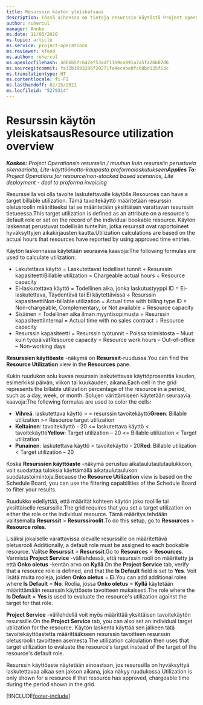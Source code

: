 ```yaml
---
title: Resurssin käytön yleiskatsaus
description: Tässä aiheessa on tietoja resurssin käytöstä Project Operationsissa.
author: ruhercul
manager: Annbe
ms.date: 11/05/2020
ms.topic: article
ms.service: project-operations
ms.reviewer: kfend
ms.author: ruhercul
ms.openlocfilehash: 4d66b5fc642ef53adf1169ce891a7a5fa26b07d6
ms.sourcegitcommit: fa32b1893286f20271fa4ec4be8fc68bd135f53c
ms.translationtype: HT
ms.contentlocale: fi-FI
ms.lasthandoff: 02/15/2021
ms.locfileid: "5279314"
---
```

# <a name="resource-utilization-overview"></a><span data-ttu-id="d5db7-103">Resurssin käytön yleiskatsaus</span><span class="sxs-lookup"><span data-stu-id="d5db7-103">Resource utilization overview</span></span>

<span data-ttu-id="d5db7-104">_**Koskee:** Project Operationsin resurssiin / muuhun kuin resurssiin perustuvia skenaarioita, Lite-käyttöönotto-kaupasta proformalaskutukseen_</span><span class="sxs-lookup"><span data-stu-id="d5db7-104">_**Applies To:** Project Operations for resource/non-stocked based scenarios, Lite deployment - deal to proforma invoicing_</span></span>

<span data-ttu-id="d5db7-105">Resursseilla voi olla tavoite laskutettavalle käytölle.</span><span class="sxs-lookup"><span data-stu-id="d5db7-105">Resources can have a target billable utilization.</span></span> <span data-ttu-id="d5db7-106">Tämä tavoitekäyttö määritetään resurssin oletusroolin määritteeksi tai se määritetään yksittäisen varattavan resurssin tietueessa.</span><span class="sxs-lookup"><span data-stu-id="d5db7-106">This target utilization is defined as an attribute on a resource's default role or set on the record of the individual bookable resource.</span></span> <span data-ttu-id="d5db7-107">Käytön laskennat perustuvat todellisiin tunteihin, jotka resurssit ovat raportoineet hyväksyttyjen aikakirjausten kautta.</span><span class="sxs-lookup"><span data-stu-id="d5db7-107">Utilization calculations are based on the actual hours that resources have reported by using approved time entries.</span></span>

<span data-ttu-id="d5db7-108">Käytön laskennassa käytetään seuraavia kaavoja:</span><span class="sxs-lookup"><span data-stu-id="d5db7-108">The following formulas are used to calculate utilization:</span></span>

  - <span data-ttu-id="d5db7-109">Lakutettava käyttö = Laskutettavat todelliset tunnit ÷ Resurssin kapasiteetti</span><span class="sxs-lookup"><span data-stu-id="d5db7-109">Billable utilization = Chargeable actual hours ÷ Resource capacity</span></span>
  - <span data-ttu-id="d5db7-110">Ei-laskutettava käyttö = Todellinen aika, jonka laskutustyyppi ID = Ei-laskutettava, Täydentävä tai Ei käytettävissä ÷ Resurssin kapasiteetti</span><span class="sxs-lookup"><span data-stu-id="d5db7-110">Non-billable utilization = Actual time with billing type ID = Non-chargeable, Complementary, or Not available ÷ Resource capacity</span></span>
  - <span data-ttu-id="d5db7-111">Sisäinen = Todellinen aika ilman myyntisopimusta ÷ Resurssin kapasiteetti</span><span class="sxs-lookup"><span data-stu-id="d5db7-111">Internal = Actual time with no sales contract ÷ Resource capacity</span></span>
  - <span data-ttu-id="d5db7-112">Resurssin kapasiteetti = Resurssin työtunnit – Poissa toimistosta – Muut kuin työpäivät</span><span class="sxs-lookup"><span data-stu-id="d5db7-112">Resource capacity = Resource work hours – Out-of-office – Non-working days</span></span>

<span data-ttu-id="d5db7-113">**Resurssien käyttöaste** -näkymä on **Resurssit**-ruudussa.</span><span class="sxs-lookup"><span data-stu-id="d5db7-113">You can find the **Resource Utilization** view in the **Resources** pane.</span></span>

<span data-ttu-id="d5db7-114">Kukin ruudukon solu kuvaa resurssin laskutettavaa käyttöprosenttia kauden, esimerkiksi päivän, viikon tai kuukauden, aikana.</span><span class="sxs-lookup"><span data-stu-id="d5db7-114">Each cell in the grid represents the billable utilization percentage of the resource in a period, such as a day, week, or month.</span></span> <span data-ttu-id="d5db7-115">Solujen värittämiseen käytetään seuraavia kaavoja:</span><span class="sxs-lookup"><span data-stu-id="d5db7-115">The following formulas are used to color the cells:</span></span>

  - <span data-ttu-id="d5db7-116">**Vihreä**: laskutettava käyttö > = resurssin tavoitekäyttö</span><span class="sxs-lookup"><span data-stu-id="d5db7-116">**Green**: Billable utilization >= Resource target utilization</span></span>
  - <span data-ttu-id="d5db7-117">**Keltainen**: tavoitekäyttö - 20 <= laskutettava käyttö < tavoitekäyttö</span><span class="sxs-lookup"><span data-stu-id="d5db7-117">**Yellow**: Target utilization – 20 <= Billable utilization < Target utilization</span></span>
  - <span data-ttu-id="d5db7-118">**Punainen**: laskutettava käyttö < tavoitekäyttö - 20</span><span class="sxs-lookup"><span data-stu-id="d5db7-118">**Red**: Billable utilization < Target utilization – 20</span></span>

<span data-ttu-id="d5db7-119">Koska **Resurssien käyttöaste** -näkymä perustuu aikataulutaulutaulukkoon, voit suodattaa tuloksia käyttämällä aikataulutaulukon suodatustoimintoja.</span><span class="sxs-lookup"><span data-stu-id="d5db7-119">Because the **Resource Utilization** view is based on the Schedule Board, you can use the filtering capabilities of the Schedule Board to filter your results.</span></span>

<span data-ttu-id="d5db7-120">Ruudukko edellyttää, että määrität kohteen käytön joko roolille tai yksittäiselle resurssille.</span><span class="sxs-lookup"><span data-stu-id="d5db7-120">The grid requires that you set a target utilization on either the role or the individual resource.</span></span> <span data-ttu-id="d5db7-121">Tämä määritys tehdään valitsemalla **Resurssit** > **Resurssiroolit**.</span><span class="sxs-lookup"><span data-stu-id="d5db7-121">To do this setup, go to **Resources** > **Resource roles**.</span></span>

<span data-ttu-id="d5db7-122">Lisäksi jokaiselle varattavissa olevalle resurssille on määritettävä oletusrooli.</span><span class="sxs-lookup"><span data-stu-id="d5db7-122">Additionally, a default role must be assigned to each bookable resource.</span></span> <span data-ttu-id="d5db7-123">Valitse **Resurssit** > **Resurssit**.</span><span class="sxs-lookup"><span data-stu-id="d5db7-123">Go to **Resources** > **Resources**.</span></span> <span data-ttu-id="d5db7-124">Varmista **Project Service** -välilehdessä, että resurssin rooli on määritetty ja että **Onko oletus** -kentän arvo on **Kyllä**.</span><span class="sxs-lookup"><span data-stu-id="d5db7-124">On the **Project Service** tab, verify that a resource role is defined, and that the **Is Default** field is set to **Yes**.</span></span> <span data-ttu-id="d5db7-125">Voit lisätä muita rooleja, joiden **Onko oletus** = **Ei**.</span><span class="sxs-lookup"><span data-stu-id="d5db7-125">You can add additional roles where **Is Default** = **No**.</span></span> <span data-ttu-id="d5db7-126">Roolia, jossa **Onko oletus** = **Kyllä** käytetään määrittämään resurssin käyttöaste tavoitteen mukaisesti.</span><span class="sxs-lookup"><span data-stu-id="d5db7-126">The role where the **Is Default** = **Yes** is used to evaluate the resource's utilization against the target for that role.</span></span>

<span data-ttu-id="d5db7-127">**Project Service** -välilehdellä voit myös määrittää yksittäisen tavoitekäytön resurssille.</span><span class="sxs-lookup"><span data-stu-id="d5db7-127">On the **Project Service** tab, you can also set an individual target utilization for the resource.</span></span> <span data-ttu-id="d5db7-128">Käytön laskenta käyttää sen jälkeen tätä tavoitekäyttöastetta määrittääkseen resurssin tavoitteen resurssin oletusroolin tavoitteen asemesta.</span><span class="sxs-lookup"><span data-stu-id="d5db7-128">The utilization calculation then uses that target utilization to evaluate the resource's target instead of the target of the resource's default role.</span></span>

<span data-ttu-id="d5db7-129">Resurssin käyttöaste näytetään ainoastaan, jos resurssilla on hyväksyttyä laskutettavaa aikaa sen jakson aikana, joka näkyy ruudukossa.</span><span class="sxs-lookup"><span data-stu-id="d5db7-129">Utilization is only shown for a resource if that resource has approved, chargeable time during the period shown in the grid.</span></span>


[!INCLUDE[footer-include](../includes/footer-banner.md)]